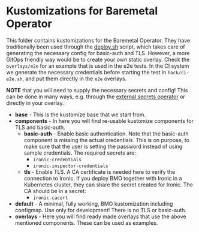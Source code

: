 # Kustomizations for Baremetal Operator

This folder contains kustomizations for the Baremetal Operator. They have
traditionally been used through the [deploy.sh](../tools/deploy.sh) script,
which takes care of generating the necessary config for basic-auth and TLS.
However, a more GitOps friendly way would be to create your own static overlay.
Check the `overlays/e2e` for an example that is used in the e2e tests.
In the CI system we generate the necessary credentials before starting the test
in `hack/ci-e2e.sh`, and put them directly in the `e2e` overlays.

**NOTE** that you will need to supply the necessary secrets and config! This can
be done in many ways, e.g. through the
[external secrets operator](https://external-secrets.io/latest/) or directly in
your overlay.

- **base** - This is the kustomize base that we start from.
- **components** - In here you will find re-usable kustomize components for TLS
  and basic-auth.
   - **basic-auth** - Enable basic authentication. Note that the basic-auth
      component is missing the actual credentials. This is on purpose, to make
      sure that the user is setting the password instead of using sample
      credentials. The required secrets are:
      - `ironic-credentials`
      - `ironic-inspector-credentials`
   - **tls** - Enable TLS. A CA certificate is needed here to verify the
      connection to Ironic. If you deploy BMO together with Ironic in a
      Kubernetes cluster, they can share the secret created for Ironic. The CA
      should be in a secret:
      - `ironic-cacert`
- **default** - A minimal, fully working, BMO kustomization including configmap.
   Use only for development! There is no TLS or basic-auth.
- **overlays** - Here you will find ready made overlays that use the above
   mentioned components. These can be used as examples.
